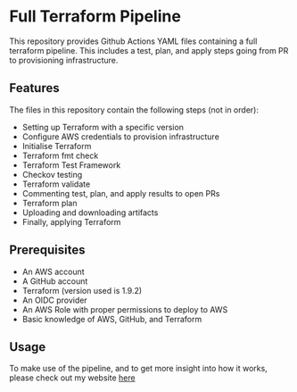 # Full Terraform Pipeline

This repository provides Github Actions YAML files containing a full terraform pipeline. This includes a test, plan, and apply steps going from PR to provisioning infrastructure.

## Features

The files in this repository contain the following steps (not in order):

- Setting up Terraform with a specific version
- Configure AWS credentials to provision infrastructure
- Initialise Terraform
- Terraform fmt check
- Terraform Test Framework
- Checkov testing
- Terraform validate
- Commenting test, plan, and apply results to open PRs
- Terraform plan
- Uploading and downloading artifacts
- Finally, applying Terraform

## Prerequisites

- An AWS account
- A GitHub account
- Terraform (version used is 1.9.2)
- An OIDC provider
- An AWS Role with proper permissions to deploy to AWS
- Basic knowledge of AWS, GitHub, and Terraform

## Usage

To make use of the pipeline, and to get more insight into how it works, please check out my website [here](https://www.adnanalshar.com/projects/full-terraform-pipeline/)